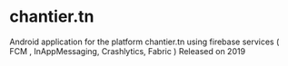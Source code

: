 # chantier.tn
Android application for the platform chantier.tn using firebase services ( FCM , InAppMessaging, Crashlytics, Fabric ) Released on 2019 
